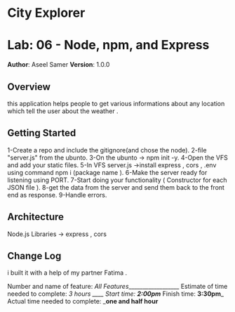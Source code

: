# City Explorer
# Lab: 06 - Node, npm, and Express
**Author**: Aseel Samer
**Version**: 1.0.0 
## Overview
<!-- Provide a high level overview of what this application is and why you are building it, beyond the fact that it's an assignment for this class. (i.e. What's your problem domain?) --> this application helps people to get various informations about any location which tell the user about the weather .
## Getting Started
<!-- What are the steps that a user must take in order to build this app on their own machine and get it running? --> 
1-Create a repo and include the gitignore(and chose the node).
2-file "server.js" from the ubunto.
3-On the ubunto -> npm init -y.
4-Open the VFS and add your static files.
5-In VFS server.js ->install express , cors , .env using command npm i (package name ).
6-Make the server ready for listening using PORT.
7-Start doing your functionality ( Constructor for each JSON file ).
8-get the data from the server and send them back to the front end as response.
9-Handle errors.
## Architecture
<!-- Provide a detailed description of the application design. What technologies (languages, libraries, etc) you're using, and any other relevant design information. -->
Node.js 
Libraries -> express , cors 
## Change Log
<!-- Use this area to document the iterative changes made to your application as each feature is successfully implemented. Use time stamps. Here's an examples:
01-01-2001 4:59pm - Application now has a fully-functional express server, with a GET route for the location resource.
<!-- ## Credits and Collaborations
Give credit (and a link) to other people or resources that helped you build this application. -->
i built it with a help of my partner Fatima .


Number and name of feature: _All Features___________________
Estimate of time needed to complete: _3 hours ____
Start time: __2:00pm___
Finish time: __3:30pm___
Actual time needed to complete: ___one and half hour__